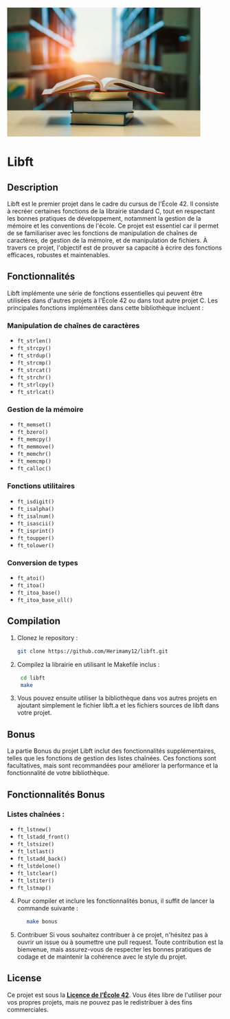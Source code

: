 ![Libft](libft.jpg)
# Libft

## Description

Libft est le premier projet dans le cadre du cursus de l'École 42. Il consiste à recréer certaines fonctions de la librairie standard C, tout en respectant les bonnes pratiques de développement, notamment la gestion de la mémoire et les conventions de l'école. Ce projet est essentiel car il permet de se familiariser avec les fonctions de manipulation de chaînes de caractères, de gestion de la mémoire, et de manipulation de fichiers. À travers ce projet, l'objectif est de prouver sa capacité à écrire des fonctions efficaces, robustes et maintenables.

## Fonctionnalités

Libft implémente une série de fonctions essentielles qui peuvent être utilisées dans d'autres projets à l'École 42 ou dans tout autre projet C. Les principales fonctions implémentées dans cette bibliothèque incluent :

### Manipulation de chaînes de caractères
- `ft_strlen()`
- `ft_strcpy()`
- `ft_strdup()`
- `ft_strcmp()`
- `ft_strcat()`
- `ft_strchr()`
- `ft_strlcpy()`
- `ft_strlcat()`

### Gestion de la mémoire
- `ft_memset()`
- `ft_bzero()`
- `ft_memcpy()`
- `ft_memmove()`
- `ft_memchr()`
- `ft_memcmp()`
- `ft_calloc()`

### Fonctions utilitaires
- `ft_isdigit()`
- `ft_isalpha()`
- `ft_isalnum()`
- `ft_isascii()`
- `ft_isprint()`
- `ft_toupper()`
- `ft_tolower()`

### Conversion de types
- `ft_atoi()`
- `ft_itoa()`
- `ft_itoa_base()`
- `ft_itoa_base_ull()`

## Compilation

1. Clonez le repository :

   ```bash
   git clone https://github.com/Herimamy12/libft.git

2. Compilez la librairie en utilisant le Makefile inclus :

   ```bash
    cd libft
    make

3. Vous pouvez ensuite utiliser la bibliothèque dans vos autres projets en ajoutant simplement le fichier libft.a et les fichiers sources de libft dans votre projet.

## Bonus

La partie Bonus du projet Libft inclut des fonctionnalités supplémentaires, telles que les fonctions de gestion des listes chaînées. Ces fonctions sont facultatives, mais sont recommandées pour améliorer la performance et la fonctionnalité de votre bibliothèque.

## Fonctionnalités Bonus

### Listes chaînées :
- `ft_lstnew()`
- `ft_lstadd_front()`
- `ft_lstsize()`
- `ft_lstlast()`
- `ft_lstadd_back()`
- `ft_lstdelone()`
- `ft_lstclear()`
- `ft_lstiter()`
- `ft_lstmap()`

4. Pour compiler et inclure les fonctionnalités bonus, il suffit de lancer la commande suivante :

   ```bash
      make bonus

5. Contribuer
Si vous souhaitez contribuer à ce projet, n'hésitez pas à ouvrir un issue ou à soumettre une pull request. Toute contribution est la bienvenue, mais assurez-vous de respecter les bonnes pratiques de codage et de maintenir la cohérence avec le style du projet.

## License

Ce projet est sous la **[Licence de l’École 42](https://42antananarivo.mg/mentions-legales/)**. Vous êtes libre de l'utiliser pour vos propres projets, mais ne pouvez pas le redistribuer à des fins commerciales.
